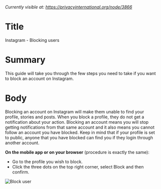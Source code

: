 *Currently visible at: https://privacyinternational.org/node/3866*

# Title #
Instagram - Blocking users

# Summary #
This guide will take you through the few steps you need to take if you want to block an account on Instagram.

# Body #

Blocking an account on Instagram will make them unable to find your profile, stories and posts. When you block a profile, they do not get a notification about your action. Blocking an account means you will stop getting notifications from that same account and it also means you cannot follow an account you have blocked. Keep in mind that if your profile is set to public, anyone that you have blocked can find you if they login through another account.

**On the mobile app or on your browser** (procedure is exactly the same):

* Go to the profile you wish to block.
* Click the three dots on the top right corner, select Block and then confirm.

![Block user](../../images/Instagram/instagram-block-1.PNG?raw=true)
 

